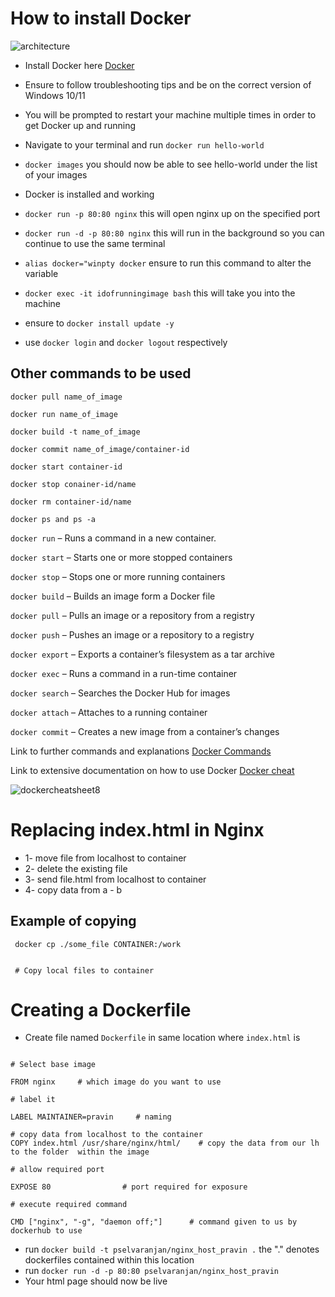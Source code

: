 # How to install Docker

![architecture](https://user-images.githubusercontent.com/110179866/189690669-866ee9fa-2896-4d23-8868-bae6cbdae761.svg)

- Install Docker here [Docker](https://docs.docker.com/desktop/install/windows-install/)
- Ensure to follow troubleshooting tips and be on the correct version of Windows 10/11
- You will be prompted to restart your machine multiple times in order to get Docker up and running

- Navigate to your terminal and run `docker run hello-world`
- `docker images` you should now be able to see hello-world under the list of your images
- Docker is installed and working
- `docker run -p 80:80 nginx` this will open nginx up on the specified port 
- `docker run -d -p 80:80 nginx` this will run in the background so you can continue to use the same terminal 
- `alias docker="winpty docker` ensure to run this command to alter the variable
- `docker exec -it idofrunningimage bash` this will take you into the machine
- ensure to `docker install update -y`
- use `docker login` and `docker logout` respectively 
## Other commands to be used
`docker pull name_of_image`

`docker run name_of_image`

`docker build -t name_of_image`

`docker commit name_of_image/container-id`

`docker start container-id`

`docker stop conainer-id/name`

`docker rm container-id/name`

`docker ps and ps -a`

`docker run` – Runs a command in a new container.

`docker start` – Starts one or more stopped containers

`docker stop` – Stops one or more running containers

`docker build` – Builds an image form a Docker file

`docker pull` – Pulls an image or a repository from a registry

`docker push` – Pushes an image or a repository to a registry

`docker export` – Exports a container’s filesystem as a tar archive

`docker exec` – Runs a command in a run-time container

`docker search` – Searches the Docker Hub for images

`docker attach` – Attaches to a running container

`docker commit` – Creates a new image from a container’s changes


Link to further commands and explanations [Docker Commands](https://www.edureka.co/blog/docker-commands/)

Link to extensive documentation on how to use Docker [Docker cheat](https://stackify.com/docker-tutorial/)


![dockercheatsheet8](https://user-images.githubusercontent.com/110179866/189697839-55e2de8e-a8fd-4729-8faf-dbda4a4ae722.png)


# Replacing index.html in Nginx

- 1- move file from localhost to container
- 2- delete the existing file
- 3- send file.html from localhost to container
- 4- copy data from a - b

## Example of copying
```
 docker cp ./some_file CONTAINER:/work 
 
 
 # Copy local files to container

 ```



# Creating a Dockerfile

- Create file named `Dockerfile` in same location where `index.html` is 

```

# Select base image

FROM nginx     # which image do you want to use

# label it

LABEL MAINTAINER=pravin     # naming 

# copy data from localhost to the container
COPY index.html /usr/share/nginx/html/    # copy the data from our lh to the folder  within the image

# allow required port

EXPOSE 80                # port required for exposure 

# execute required command

CMD ["nginx", "-g", "daemon off;"]      # command given to us by dockerhub to use 

```
- run `docker build -t pselvaranjan/nginx_host_pravin .` the "." denotes dockerfiles contained within this location
- run `docker run -d -p 80:80 pselvaranjan/nginx_host_pravin`
- Your html page should now be live 